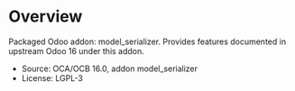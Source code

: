 # Overview

Packaged Odoo addon: model_serializer. Provides features documented in upstream Odoo 16 under this addon.

- Source: OCA/OCB 16.0, addon model_serializer
- License: LGPL-3
